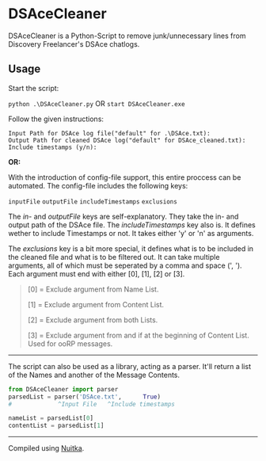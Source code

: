 # DSAceCleaner
DSAceCleaner is a Python-Script to remove junk/unnecessary lines from Discovery Freelancer's DSAce chatlogs.

## Usage
Start the script:

`python .\DSAceCleaner.py` OR `start DSAceCleaner.exe`

Follow the given instructions:

```
Input Path for DSAce log file("default" for .\DSAce.txt):
Output Path for cleaned DSAce log("default" for DSAce_cleaned.txt):
Include timestamps (y/n):
```

**OR:**

With the introduction of config-file support, this entire proccess can be automated.
The config-file includes the following keys:

`inputFile`
`outputFile`
`includeTimestamps`
`exclusions`

The *in-* and *outputFile* keys are self-explanatory. They take the in- and output path of the DSAce file. The *includeTimestamps* key also is. It defines wether to include Timestamps or not. It takes either 'y' or 'n' as arguments.

The *exclusions* key is a bit more special, it defines what is to be included in the cleaned file and what is to be filtered out. It can take multiple arguments, all of which must be seperated by a comma and space (', '). Each argument must end with either [0], [1], [2] or [3].

> [0] = Exclude argument from Name List.
>
>[1] = Exclude argument from Content List.
>
>[2] = Exclude argument from both Lists.
>
>[3] = Exclude argument from and if at the beginning of Content List. Used for ooRP messages.

------------


The script can also be used as a library, acting as a parser. It'll return a list of the Names and another of the Message Contents.
```python
from DSAceCleaner import parser
parsedList = parser('DSAce.txt',      True)
#		      ^Input File	^Include timestamps

nameList = parsedList[0]
contentList = parsedList[1]
```

------------

Compiled using [Nuitka](https://www.nuitka.net/ "Nuitka").
